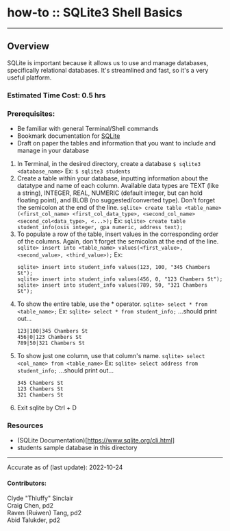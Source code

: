 # how-to :: SQLite3 Shell Basics
---
## Overview
SQLite is important because it allows us to use and manage databases, specifically relational databases. It's streamlined and fast, so it's a very useful platform.

### Estimated Time Cost: 0.5 hrs

### Prerequisites:

- Be familiar with general Terminal/Shell commands
- Bookmark documentation for [SQLite](https://www.sqlite.org/cli.html)
- Draft on paper the tables and information that you want to include and manage in your database

1. In Terminal, in the desired directory, create a database
    ```$ sqlite3 <database_name>```
	Ex:
    ```$ sqlite3 students```
2. Create a table within your database, inputting information about the datatype and name of each column. Available data types are TEXT (like a string), INTEGER, REAL, NUMERIC (default integer, but can hold floating point), and BLOB (no suggested/converted type). Don't forget the semicolon at the end of the line.
    ```sqlite> create table <table_name>(<first_col_name> <first_col_data_type>, <second_col_name> <second_col<data_type>, <...>);```
	Ex:
	```sqlite> create table student_info(osis integer, gpa numeric, address text);```
3. To populate a row of the table, insert values in the corresponding order of the columns. Again, don't forget the semicolon at the end of the line.
	```sqlite> insert into <table_name> values(<first_value>, <second_value>, <third_value>);```
	Ex:
	```
	sqlite> insert into student_info values(123, 100, "345 Chambers St");
	sqlite> insert into student_info values(456, 0, "123 Chambers St");
	sqlite> insert into student_info values(789, 50, "321 Chambers St");
	```
4. To show the entire table, use the * operator.
    ```sqlite> select * from <table_name>;```
	Ex:
	```sqlite> select * from student_info;```
	...should print out...
	```
	123|100|345 Chambers St
	456|0|123 Chambers St
	789|50|321 Chambers St
	```
5. To show just one column, use that column's name.
	```sqlite> select <col_name> from <table_name>```
	Ex:
	```sqlite> select address from student_info;```
	...should print out...
	```
	345 Chambers St
	123 Chambers St
	321 Chambers St
	```
6. Exit sqlite by Ctrl + D
### Resources
* (SQLite Documentation)[https://www.sqlite.org/cli.html]
* students sample database in this directory

---

Accurate as of (last update): 2022-10-24

#### Contributors:  
Clyde "Thluffy" Sinclair  
Craig Chen, pd2  
Raven (Ruiwen) Tang, pd2  
Abid Talukder, pd2  
